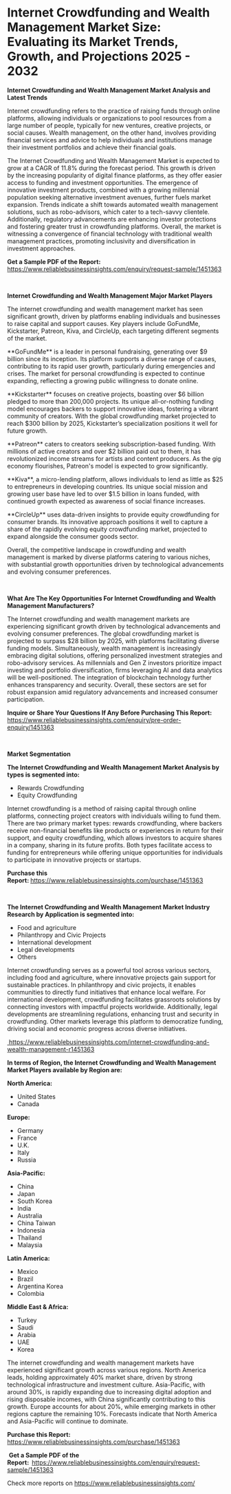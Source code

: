 <p><h1>Internet Crowdfunding and Wealth Management Market Size: Evaluating its Market Trends, Growth, and Projections 2025 - 2032</h1></p><p><strong>Internet Crowdfunding and Wealth Management Market Analysis and Latest Trends</strong></p>
<p><p>Internet crowdfunding refers to the practice of raising funds through online platforms, allowing individuals or organizations to pool resources from a large number of people, typically for new ventures, creative projects, or social causes. Wealth management, on the other hand, involves providing financial services and advice to help individuals and institutions manage their investment portfolios and achieve their financial goals. </p><p>The Internet Crowdfunding and Wealth Management Market is expected to grow at a CAGR of 11.8% during the forecast period. This growth is driven by the increasing popularity of digital finance platforms, as they offer easier access to funding and investment opportunities. The emergence of innovative investment products, combined with a growing millennial population seeking alternative investment avenues, further fuels market expansion. Trends indicate a shift towards automated wealth management solutions, such as robo-advisors, which cater to a tech-savvy clientele. Additionally, regulatory advancements are enhancing investor protections and fostering greater trust in crowdfunding platforms. Overall, the market is witnessing a convergence of financial technology with traditional wealth management practices, promoting inclusivity and diversification in investment approaches.</p></p>
<p><strong>Get a Sample PDF of the Report:&nbsp;</strong> <a href="https://www.reliablebusinessinsights.com/enquiry/request-sample/1451363?utm_campaign=3362&utm_medium=2&utm_source=Github&utm_content=ia&utm_term=11032025&utm_id=internet-crowdfunding-and-wealth-management">https://www.reliablebusinessinsights.com/enquiry/request-sample/1451363</a></p>
<p>&nbsp;</p>
<p><strong>Internet Crowdfunding and Wealth Management Major Market Players</strong></p>
<p><p>The internet crowdfunding and wealth management market has seen significant growth, driven by platforms enabling individuals and businesses to raise capital and support causes. Key players include GoFundMe, Kickstarter, Patreon, Kiva, and CircleUp, each targeting different segments of the market.</p><p>**GoFundMe** is a leader in personal fundraising, generating over $9 billion since its inception. Its platform supports a diverse range of causes, contributing to its rapid user growth, particularly during emergencies and crises. The market for personal crowdfunding is expected to continue expanding, reflecting a growing public willingness to donate online.</p><p>**Kickstarter** focuses on creative projects, boasting over $6 billion pledged to more than 200,000 projects. Its unique all-or-nothing funding model encourages backers to support innovative ideas, fostering a vibrant community of creators. With the global crowdfunding market projected to reach $300 billion by 2025, Kickstarter’s specialization positions it well for future growth.</p><p>**Patreon** caters to creators seeking subscription-based funding. With millions of active creators and over $2 billion paid out to them, it has revolutionized income streams for artists and content producers. As the gig economy flourishes, Patreon's model is expected to grow significantly.</p><p>**Kiva**, a micro-lending platform, allows individuals to lend as little as $25 to entrepreneurs in developing countries. Its unique social mission and growing user base have led to over $1.5 billion in loans funded, with continued growth expected as awareness of social finance increases.</p><p>**CircleUp** uses data-driven insights to provide equity crowdfunding for consumer brands. Its innovative approach positions it well to capture a share of the rapidly evolving equity crowdfunding market, projected to expand alongside the consumer goods sector.</p><p>Overall, the competitive landscape in crowdfunding and wealth management is marked by diverse platforms catering to various niches, with substantial growth opportunities driven by technological advancements and evolving consumer preferences.</p></p>
<p>&nbsp;</p>
<p><strong>What Are The Key Opportunities For Internet Crowdfunding and Wealth Management Manufacturers?</strong></p>
<p><p>The Internet crowdfunding and wealth management markets are experiencing significant growth driven by technological advancements and evolving consumer preferences. The global crowdfunding market is projected to surpass $28 billion by 2025, with platforms facilitating diverse funding models. Simultaneously, wealth management is increasingly embracing digital solutions, offering personalized investment strategies and robo-advisory services. As millennials and Gen Z investors prioritize impact investing and portfolio diversification, firms leveraging AI and data analytics will be well-positioned. The integration of blockchain technology further enhances transparency and security. Overall, these sectors are set for robust expansion amid regulatory advancements and increased consumer participation.</p></p>
<p><strong>Inquire or Share Your Questions If Any Before Purchasing This Report:</strong> <a href="https://www.reliablebusinessinsights.com/enquiry/pre-order-enquiry/1451363?utm_campaign=3362&utm_medium=2&utm_source=Github&utm_content=ia&utm_term=11032025&utm_id=internet-crowdfunding-and-wealth-management">https://www.reliablebusinessinsights.com/enquiry/pre-order-enquiry/1451363</a></p>
<p>&nbsp;</p>
<p><strong>Market Segmentation</strong></p>
<p><strong>The Internet Crowdfunding and Wealth Management Market Analysis by types is segmented into:</strong></p>
<p><ul><li>Rewards Crowdfunding</li><li>Equity Crowdfunding</li></ul></p>
<p><p>Internet crowdfunding is a method of raising capital through online platforms, connecting project creators with individuals willing to fund them. There are two primary market types: rewards crowdfunding, where backers receive non-financial benefits like products or experiences in return for their support, and equity crowdfunding, which allows investors to acquire shares in a company, sharing in its future profits. Both types facilitate access to funding for entrepreneurs while offering unique opportunities for individuals to participate in innovative projects or startups.</p></p>
<p><strong>Purchase this Report:&nbsp;</strong><a href="https://www.reliablebusinessinsights.com/purchase/1451363?utm_campaign=3362&utm_medium=2&utm_source=Github&utm_content=ia&utm_term=11032025&utm_id=internet-crowdfunding-and-wealth-management">https://www.reliablebusinessinsights.com/purchase/1451363</a></p>
<p>&nbsp;</p>
<p><strong>The Internet Crowdfunding and Wealth Management Market Industry Research by Application is segmented into:</strong></p>
<p><ul><li>Food and agriculture</li><li>Philanthropy and Civic Projects</li><li>International development</li><li>Legal developments</li><li>Others</li></ul></p>
<p><p>Internet crowdfunding serves as a powerful tool across various sectors, including food and agriculture, where innovative projects gain support for sustainable practices. In philanthropy and civic projects, it enables communities to directly fund initiatives that enhance local welfare. For international development, crowdfunding facilitates grassroots solutions by connecting investors with impactful projects worldwide. Additionally, legal developments are streamlining regulations, enhancing trust and security in crowdfunding. Other markets leverage this platform to democratize funding, driving social and economic progress across diverse initiatives.</p></p>
<p><a href="https://www.reliablebusinessinsights.com/internet-crowdfunding-and-wealth-management-r1451363?utm_campaign=3362&utm_medium=2&utm_source=Github&utm_content=ia&utm_term=11032025&utm_id=internet-crowdfunding-and-wealth-management">&nbsp;https://www.reliablebusinessinsights.com/internet-crowdfunding-and-wealth-management-r1451363</a></p>
<p><strong>In terms of Region, the Internet Crowdfunding and Wealth Management Market Players available by Region are:</strong></p>
<p>
    <p> <strong> North America: </strong>
        <ul>
            <li>United States</li>
            <li>Canada</li>
        </ul>
        </p> 
    <p> <strong> Europe: </strong>
        <ul>
            <li>Germany</li>
            <li>France</li>
            <li>U.K.</li>
            <li>Italy</li>
            <li>Russia</li>
        </ul>
        </p> 
    <p> <strong> Asia-Pacific: </strong>
        <ul>
            <li>China</li>
            <li>Japan</li>
            <li>South Korea</li>
            <li>India</li>
            <li>Australia</li>
            <li>China Taiwan</li>
            <li>Indonesia</li>
            <li>Thailand</li>
            <li>Malaysia</li>
        </ul>
        </p> 
    <p> <strong> Latin America: </strong>
        <ul>
            <li>Mexico</li>
            <li>Brazil</li>
            <li>Argentina Korea</li>
            <li>Colombia</li>
        </ul>
        </p> 
    <p> <strong> Middle East & Africa: </strong>
        <ul>
            <li>Turkey</li>
            <li>Saudi</li>
            <li>Arabia</li>
            <li>UAE</li>
            <li>Korea</li>
        </ul>
    </p>
    </p>
<p><p>The internet crowdfunding and wealth management markets have experienced significant growth across various regions. North America leads, holding approximately 40% market share, driven by strong technological infrastructure and investment culture. Asia-Pacific, with around 30%, is rapidly expanding due to increasing digital adoption and rising disposable incomes, with China significantly contributing to this growth. Europe accounts for about 20%, while emerging markets in other regions capture the remaining 10%. Forecasts indicate that North America and Asia-Pacific will continue to dominate.</p></p>
<p><strong>Purchase this Report: </strong><a href="https://www.reliablebusinessinsights.com/purchase/1451363?utm_campaign=3362&utm_medium=2&utm_source=Github&utm_content=ia&utm_term=11032025&utm_id=internet-crowdfunding-and-wealth-management">https://www.reliablebusinessinsights.com/purchase/1451363</a></p>
<p>&nbsp;<strong>Get a Sample PDF of the Report:&nbsp;&nbsp;</strong><a href="https://www.reliablebusinessinsights.com/enquiry/request-sample/1451363?utm_campaign=3362&utm_medium=2&utm_source=Github&utm_content=ia&utm_term=11032025&utm_id=internet-crowdfunding-and-wealth-management">https://www.reliablebusinessinsights.com/enquiry/request-sample/1451363</a></p>
<p><strong></strong></p>
<p>Check more reports on <a href="https://www.reliablebusinessinsights.com/?utm_campaign=3362&utm_medium=2&utm_source=Github&utm_content=ia&utm_term=11032025&utm_id=internet-crowdfunding-and-wealth-management">https://www.reliablebusinessinsights.com/</a></p>